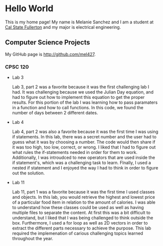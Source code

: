 # Hello World

This is my home page! My name is Melanie Sanchez and I am a student at [Cal State Fullerton](http://www.fullerton.edu/) and my major is electrical engineering.

## Computer Science Projects

My GitHub page is http://github.com/mel427.

### CPSC 120

* Lab 3

    Lab 3, part 2 was a favorite because it was the first challenging lab I had. It was challenging because we used the Julian Day equation, and had to figure out how to implement this equation to get the proper results. For this portion of the lab I was learning how to pass paramaters in a function and how to call functions. In this code, we found the number of days between 2 different dates. 

* Lab 4

    Lab 4, part 2 was also a favorite because it was the first time I was using if statements. In this lab, there was a secret number and the user had to guess what it was by choosing a number. The code would then share if it was too high, too low, correct, or wrong. I liked that I had to figure out what rules the if-statements needed in order for them to work. Additionally, I was introudced to new operators that are used inside the if statement's, which was a challenging task to learn. FInally, I used a nested if statement and I enjoyed the way I had to think in order to figure out the solution. 
    
* Lab 11

    Lab 11, part 1 was a favorite because it was the first time I used classes and objects. In this lab, you would retrieve the highest and lowest price of a particular food item in relation to the amount of calories. I was able to understand how these classes could be used as well as having multiple files to separate the content. At first this was a bit difficult to understand, but I liked that I was being challenged to think outside the box. Furthermore, I used a for loop as well as 2D vectors in order to extract the different parts necessary to achieve the purpose. This lab required the implemenation of carious challenging topics learned throughout the year.